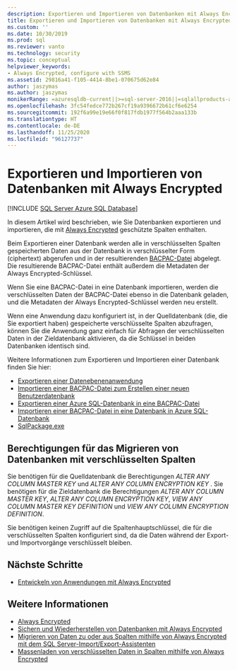```yaml
---
description: Exportieren und Importieren von Datenbanken mit Always Encrypted
title: Exportieren und Importieren von Datenbanken mit Always Encrypted | Microsoft-Dokumentation
ms.custom: ''
ms.date: 10/30/2019
ms.prod: sql
ms.reviewer: vanto
ms.technology: security
ms.topic: conceptual
helpviewer_keywords:
- Always Encrypted, configure with SSMS
ms.assetid: 29816a41-f105-4414-8be1-070675d62e84
author: jaszymas
ms.author: jaszymas
monikerRange: =azuresqldb-current||>=sql-server-2016||=sqlallproducts-allversions||>=sql-server-linux-2017||=azuresqldb-mi-current
ms.openlocfilehash: 3fc54fedce772b267cf19a9396672b61cf6e6254
ms.sourcegitcommit: 192f6a99e19e66f0f817fdb1977f564b2aaa133b
ms.translationtype: HT
ms.contentlocale: de-DE
ms.lasthandoff: 11/25/2020
ms.locfileid: "96127737"
---
```

# <a name="export-and-import-databases-using-always-encrypted"></a>Exportieren und Importieren von Datenbanken mit Always Encrypted 
[!INCLUDE [SQL Server Azure SQL Database](../../../includes/applies-to-version/sql-asdb.md)]

In diesem Artikel wird beschrieben, wie Sie Datenbanken exportieren und importieren, die mit [Always Encrypted](../../../relational-databases/security/encryption/always-encrypted-database-engine.md) geschützte Spalten enthalten.

Beim Exportieren einer Datenbank werden alle in verschlüsselten Spalten gespeicherten Daten aus der Datenbank in verschlüsselter Form (ciphertext) abgerufen und in der resultierenden [BACPAC-Datei](../../data-tier-applications/data-tier-applications.md) abgelegt. Die resultierende BACPAC-Datei enthält außerdem die Metadaten der Always Encrypted-Schlüssel.

Wenn Sie eine BACPAC-Datei in eine Datenbank importieren, werden die verschlüsselten Daten der BACPAC-Datei ebenso in die Datenbank geladen, und die Metadaten der Always Encrypted-Schlüssel werden neu erstellt. 

Wenn eine Anwendung dazu konfiguriert ist, in der Quelldatenbank (die, die Sie exportiert haben) gespeicherte verschlüsselte Spalten abzufragen, können Sie die Anwendung ganz einfach für Abfragen der verschlüsselten Daten in der Zieldatenbank aktivieren, da die Schlüssel in beiden Datenbanken identisch sind.

Weitere Informationen zum Exportieren und Importieren einer Datenbank finden Sie hier:
- [Exportieren einer Datenebenenanwendung](../../data-tier-applications/export-a-data-tier-application.md)
- [Importieren einer BACPAC-Datei zum Erstellen einer neuen Benutzerdatenbank](../../data-tier-applications/import-a-bacpac-file-to-create-a-new-user-database.md)
- [Exportieren einer Azure SQL-Datenbank in eine BACPAC-Datei](/azure/sql-database/sql-database-export)
- [Importieren einer BACPAC-Datei in eine Datenbank in Azure SQL-Datenbank](/azure/sql-database/sql-database-import)
- [SqlPackage.exe](../../../tools/sqlpackage.md)

## <a name="permissions-for-migrating-databases-with-encrypted-columns"></a>Berechtigungen für das Migrieren von Datenbanken mit verschlüsselten Spalten

Sie benötigen für die Quelldatenbank die Berechtigungen *ALTER ANY COLUMN MASTER KEY* und *ALTER ANY COLUMN ENCRYPTION KEY* . Sie benötigen für die Zieldatenbank die Berechtigungen *ALTER ANY COLUMN MASTER KEY*, *ALTER ANY COLUMN ENCRYPTION KEY*, *VIEW ANY COLUMN MASTER KEY DEFINITION* und *VIEW ANY COLUMN ENCRYPTION DEFINITION*.

Sie benötigen keinen Zugriff auf die Spaltenhauptschlüssel, die für die verschlüsselten Spalten konfiguriert sind, da die Daten während der Export- und Importvorgänge verschlüsselt bleiben.

## <a name="next-steps"></a>Nächste Schritte
- [Entwickeln von Anwendungen mit Always Encrypted](always-encrypted-client-development.md)

## <a name="see-also"></a>Weitere Informationen
- [Always Encrypted](../../../relational-databases/security/encryption/always-encrypted-database-engine.md)
- [Sichern und Wiederherstellen von Datenbanken mit Always Encrypted](always-encrypted-migrate-using-backup-restore.md)
- [Migrieren von Daten zu oder aus Spalten mithilfe von Always Encrypted mit dem SQL Server-Import/Export-Assistenten](always-encrypted-migrate-using-import-export-wizard.md)
- [Massenladen von verschlüsselten Daten in Spalten mithilfe von Always Encrypted](migrate-sensitive-data-protected-by-always-encrypted.md)